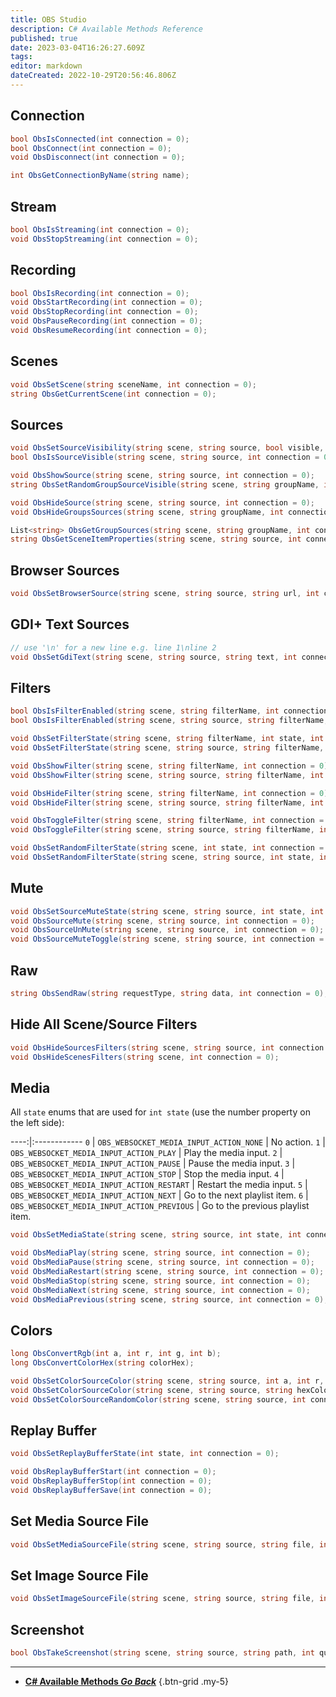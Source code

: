 ```yaml
---
title: OBS Studio
description: C# Available Methods Reference
published: true
date: 2023-03-04T16:26:27.609Z
tags: 
editor: markdown
dateCreated: 2022-10-29T20:56:46.806Z
---
```


## Connection
```csharp
bool ObsIsConnected(int connection = 0);
bool ObsConnect(int connection = 0);
void ObsDisconnect(int connection = 0);
```

```csharp
int ObsGetConnectionByName(string name);
```

## Stream
```csharp
bool ObsIsStreaming(int connection = 0);
void ObsStopStreaming(int connection = 0);
```

## Recording
```csharp
bool ObsIsRecording(int connection = 0);
void ObsStartRecording(int connection = 0);
void ObsStopRecording(int connection = 0);
void ObsPauseRecording(int connection = 0);
void ObsResumeRecording(int connection = 0);
```

## Scenes
```csharp
void ObsSetScene(string sceneName, int connection = 0);
string ObsGetCurrentScene(int connection = 0);
```

## Sources
```csharp
void ObsSetSourceVisibility(string scene, string source, bool visible, int connection = 0);
bool ObsIsSourceVisible(string scene, string source, int connection = 0);
```

```csharp
void ObsShowSource(string scene, string source, int connection = 0);
string ObsSetRandomGroupSourceVisible(string scene, string groupName, int connection = 0);
```

```csharp
void ObsHideSource(string scene, string source, int connection = 0);
void ObsHideGroupsSources(string scene, string groupName, int connection = 0);
```

```csharp
List<string> ObsGetGroupSources(string scene, string groupName, int connection = 0);
string ObsGetSceneItemProperties(string scene, string source, int connection = 0);
```

## Browser Sources
```csharp
void ObsSetBrowserSource(string scene, string source, string url, int connection = 0);
```

## GDI+ Text Sources

```csharp
// use '\n' for a new line e.g. line 1\nline 2
void ObsSetGdiText(string scene, string source, string text, int connection = 0);
```

## Filters
```csharp
bool ObsIsFilterEnabled(string scene, string filterName, int connection = 0);
bool ObsIsFilterEnabled(string scene, string source, string filterName, int connection = 0);
```

```csharp
void ObsSetFilterState(string scene, string filterName, int state, int connection = 0);
void ObsSetFilterState(string scene, string source, string filterName, int state, int connection = 0);
```

```csharp
void ObsShowFilter(string scene, string filterName, int connection = 0);
void ObsShowFilter(string scene, string source, string filterName, int connection = 0);
```

```csharp
void ObsHideFilter(string scene, string filterName, int connection = 0);
void ObsHideFilter(string scene, string source, string filterName, int connection = 0);
```

```csharp
void ObsToggleFilter(string scene, string filterName, int connection = 0);
void ObsToggleFilter(string scene, string source, string filterName, int connection = 0);
```

```csharp
void ObsSetRandomFilterState(string scene, int state, int connection = 0);
void ObsSetRandomFilterState(string scene, string source, int state, int connection = 0);
```

## Mute
```csharp
void ObsSetSourceMuteState(string scene, string source, int state, int connection = 0);
void ObsSourceMute(string scene, string source, int connection = 0);
void ObsSourceUnMute(string scene, string source, int connection = 0);
void ObsSourceMuteToggle(string scene, string source, int connection = 0);
```

## Raw
```csharp
string ObsSendRaw(string requestType, string data, int connection = 0);
```

## Hide All Scene/Source Filters
```csharp
void ObsHideSourcesFilters(string scene, string source, int connection = 0);
void ObsHideScenesFilters(string scene, int connection = 0);
```

## Media
All `state` enums that are used for `int state` (use the number property on the left side):

----:|:------------
`0` | `OBS_WEBSOCKET_MEDIA_INPUT_ACTION_NONE` | No action.
`1` | `OBS_WEBSOCKET_MEDIA_INPUT_ACTION_PLAY` | Play the media input.
`2` | `OBS_WEBSOCKET_MEDIA_INPUT_ACTION_PAUSE` | Pause the media input.
`3` | `OBS_WEBSOCKET_MEDIA_INPUT_ACTION_STOP` | Stop the media input.
`4` | `OBS_WEBSOCKET_MEDIA_INPUT_ACTION_RESTART` | Restart the media input.
`5` | `OBS_WEBSOCKET_MEDIA_INPUT_ACTION_NEXT` | Go to the next playlist item.
`6` | `OBS_WEBSOCKET_MEDIA_INPUT_ACTION_PREVIOUS` | Go to the previous playlist item.

```csharp
void ObsSetMediaState(string scene, string source, int state, int connection = 0);
```

```csharp
void ObsMediaPlay(string scene, string source, int connection = 0);
void ObsMediaPause(string scene, string source, int connection = 0);
void ObsMediaRestart(string scene, string source, int connection = 0);
void ObsMediaStop(string scene, string source, int connection = 0);
void ObsMediaNext(string scene, string source, int connection = 0);
void ObsMediaPrevious(string scene, string source, int connection = 0);
```

## Colors
```csharp
long ObsConvertRgb(int a, int r, int g, int b);
long ObsConvertColorHex(string colorHex);
```

```csharp
void ObsSetColorSourceColor(string scene, string source, int a, int r, int g, int b, int connection = 0);
void ObsSetColorSourceColor(string scene, string source, string hexColor, int connection = 0);
void ObsSetColorSourceRandomColor(string scene, string source, int connection = 0);
```

## Replay Buffer
```csharp
void ObsSetReplayBufferState(int state, int connection = 0);
```

```csharp
void ObsReplayBufferStart(int connection = 0);
void ObsReplayBufferStop(int connection = 0);
void ObsReplayBufferSave(int connection = 0);
```

## Set Media Source File
```csharp
void ObsSetMediaSourceFile(string scene, string source, string file, int connection = 0);
```

## Set Image Source File
```csharp
void ObsSetImageSourceFile(string scene, string source, string file, int connection = 0);
```

## Screenshot
```csharp
bool ObsTakeScreenshot(string scene, string source, string path, int quality = -1, int connection = 0);
```

---

- [<i class="mdi mdi-chevron-left"></i> **C# Available Methods *Go Back***](/Sub-Actions/Code/CSharp/Available-Methods)
{.btn-grid .my-5}